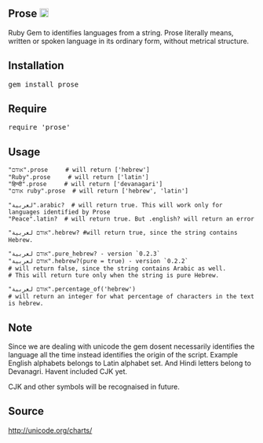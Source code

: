 ## Prose <a href="http://badge.fury.io/rb/prose"><img src="https://badge.fury.io/rb/prose.svg" alt="Gem Version" height="18"></a>
Ruby Gem to identifies languages from a string. Prose literally means, written or spoken language in its ordinary form, without metrical structure.

## Installation
<tt>gem install prose</tt>

## Require
<tt>require 'prose'</tt>

## Usage
	"אודם".prose     # will return ['hebrew']
	"Ruby".prose     # will return ['latin']
	"हिन्दी".prose     # will return ['devanagari']
	"אודם ruby".prose  # will return ['hebrew', 'latin']

	"لعربية".arabic?  # will return true. This will work only for languages identified by Prose
	"Peace".latin?  # will return true. But .english? will return an error

	"אודם لعربية".hebrew? #will return true, since the string contains Hebrew.
	
	"אודם لعربية".pure_hebrew? - version `0.2.3`
	"אודם لعربية".hebrew?(pure = true) - version `0.2.2`
	# will return false, since the string contains Arabic as well. 
	# This will return ture only when the string is pure Hebrew.

	"אודם لعربية".percentage_of('hebrew')
	# will return an integer for what percentage of characters in the text is hebrew. 

## Note
 Since we are dealing with unicode the gem dosent necessarily identifies the language all the time instead identifies the origin of the script. Example English alphabets belongs to Latin alphabet set. And Hindi letters belong to Devanagri. Havent included CJK yet.

 CJK and other symbols will be recognaised in future.

## Source
http://unicode.org/charts/
